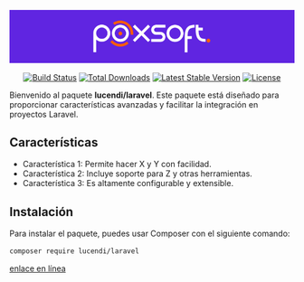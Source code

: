 <p align="center"><a href="http://poxsoft.com" target="_blank"><img src="src/img/poxsoft.png" width="800" alt="Poxsoft Logo"></a></p>

<p align="center">
    <a href="https://github.com/Poxsoft/lucendi"><img src="https://img.shields.io/badge/Github-Free_code-red?logo=github&logoColor=white" alt="Build Status"></a>
    <a href="https://packagist.org/packages/lucendi/laravel"><img src="https://img.shields.io/badge/downloads-1M-green" alt="Total Downloads"></a>
    <a href="https://packagist.org/packages/lucendi/laravel"><img src="https://img.shields.io/badge/packagist-v1.0.0-blue" alt="Latest Stable Version"></a>
    <a href="https://packagist.org/packages/lucendi/laravel"><img src="https://img.shields.io/badge/license-GPL_2.0-green" alt="License"></a>
</p>

Bienvenido al paquete **lucendi/laravel**. Este paquete está diseñado para proporcionar características avanzadas y facilitar la integración en proyectos Laravel.

## Características
- Característica 1: Permite hacer X y Y con facilidad.
- Característica 2: Incluye soporte para Z y otras herramientas.
- Característica 3: Es altamente configurable y extensible.

## Instalación
Para instalar el paquete, puedes usar Composer con el siguiente comando:

```bash
composer require lucendi/laravel
```

[enlace en línea](http://poxsoft.com)